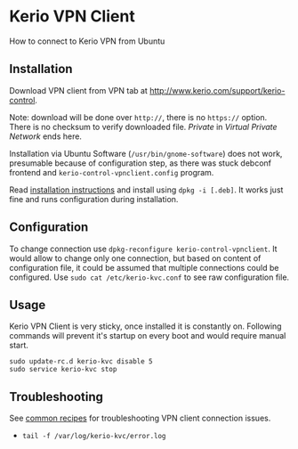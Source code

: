 # Kerio VPN Client

How to connect to Kerio VPN from Ubuntu

## Installation

Download VPN client from VPN tab at http://www.kerio.com/support/kerio-control.

Note: download will be done over `http://`, there is no `https://` option. There is no checksum to verify downloaded file. _Private_ in _Virtual Private Network_ ends here.

Installation via Ubuntu Software (`/usr/bin/gnome-software`) does not work,
presumable because of configuration step, as there was stuck debconf frontend
and `kerio-control-vpnclient.config` program.

Read [installation instructions][doc] and install using `dpkg -i [.deb]`. It
works just fine and runs configuration during installation.

[doc]: http://download.kerio.com/dwn/kerio-control-vpnclient-linux.deb.readme

## Configuration

To change connection use `dpkg-reconfigure kerio-control-vpnclient`. It would allow to change only one connection, but based on content of configuration file, it could be assumed that multiple connections could be configured. Use `sudo cat /etc/kerio-kvc.conf` to see raw configuration file.

## Usage

Kerio VPN Client is very sticky, once installed it is constantly on. Following commands will prevent it's startup on every boot and would require manual start.

```
sudo update-rc.d kerio-kvc disable 5
sudo service kerio-kvc stop
```

## Troubleshooting

See [common recipes][common-receipes] for troubleshooting VPN client connection issues.

- `tail -f /var/log/kerio-kvc/error.log`

[common-receipes]: https://github.com/irnc/ubuntu-vpn-clients/blob/master/common-troubleshooting-recipes.md
